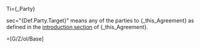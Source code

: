Ti={_Party}

sec="{Def.Party.Target}" means any of the parties to {_this_Agreement} as defined in the <a href="#Among.Def.sec" class="xref">introduction section</a> of {_this_Agreement}.

=[G/Z/ol/Base]